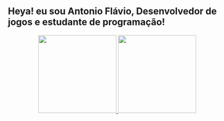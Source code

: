 ## Heya! eu sou Antonio Flávio, Desenvolvedor de jogos e estudante de programação!
<div align="center">
  <a href="https://github.com/FlavioSepulveda">
  <img height="180em" src="https://github-readme-stats.vercel.app/api?username=flaviosepulveda&show_icons=true&theme=dark&include_all_commits=true&count_private=true"/>
  <img height="180em" src="https://github-readme-stats.vercel.app/api/top-langs/?username=flaviosepulveda&layout=compact&langs_count=7&theme=dark"/>
</div>
